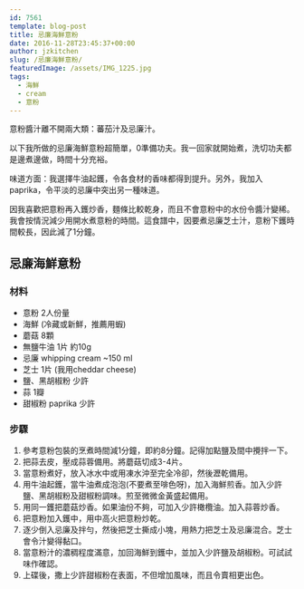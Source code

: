 ```yaml
---
id: 7561
template: blog-post
title: 忌廉海鮮意粉
date: 2016-11-28T23:45:37+00:00
author: jzkitchen
slug: /忌廉海鮮意粉/
featuredImage: /assets/IMG_1225.jpg
tags:
  - 海鮮
  - cream
  - 意粉
---
```


意粉醬汁離不開兩大類：蕃茄汁及忌廉汁。

以下我所做的忌廉海鮮意粉超簡單，0準備功夫。我一回家就開始煮，洗切功夫都是邊煮邊做，時間十分充裕。

味道方面：我選擇牛油起鑊，令各食材的香味都得到提升。另外，我加入paprika，令平淡的忌廉中突出另一種味道。

因我喜歡把意粉再入鑊炒香，麵條比較乾身，而且不會意粉中的水份令醬汁變稀。我會按情況減少用開水煮意粉的時間。這食譜中，因要煮忌廉芝士汁，意粉下鑊時間較長，因此減了1分鐘。

## 忌廉海鮮意粉
### 材料
- 意粉 2人份量
- 海鮮 (冷藏或新鮮，推薦用蝦)
- 蘑菇 8顆
- 無鹽牛油 1片 約10g 
- 忌廉 whipping cream ~150 ml
- 芝士 1片 (我用cheddar cheese)
- 鹽、黑胡椒粉 少許
- 蒜 1瓣
- 甜椒粉 paprika 少許

### 步驟
1. 參考意粉包裝的烹煮時間減1分鐘，即約8分鐘。記得加點鹽及間中攪拌一下。
2. 把蒜去皮，壓成蒜蓉備用。將蘑菇切成3-4片。
3. 當意粉煮好，放入冰水中或用凍水沖至完全冷卻，然後瀝乾備用。
4. 用牛油起鑊，當牛油煮成泡泡(不要煮至啡色呀)，加入海鮮煎香。加入少許鹽、黑胡椒粉及甜椒粉調味。煎至微微金黃盛起備用。
5. 用同一鑊把蘑菇炒香。如果油份不夠，可加入少許橄欖油。加入蒜蓉炒香。
6. 把意粉加入鑊中，用中高火把意粉炒乾。
7. 逐少倒入忌廉及拌勻，然後把芝士撕成小塊，用熱力把芝士及忌廉混合。芝士會令汁變得黏口。
8. 當意粉汁的濃稠程度滿意，加回海鮮到鑊中，並加入少許鹽及胡椒粉。可試試味作確認。
9. 上碟後，撒上少許甜椒粉在表面，不但增加風味，而且令賣相更出色。


